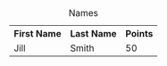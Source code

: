 <table>
  
<caption>Names</caption>

  <tr>
    <th>First Name</th>
    <th>Last Name</th>
    <th>Points</th>
  </tr>
  <tr>
    <td>Jill</td>
    <td>Smith</td>
    <td>50</td>
  </tr>
</table>